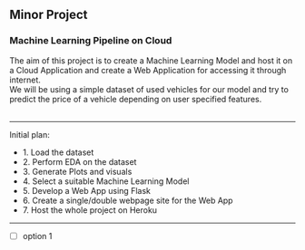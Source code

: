 ## Minor Project

### Machine Learning Pipeline on Cloud

The aim of this project is to create a Machine Learning Model and host it on a Cloud Application and create a Web Application for accessing it through internet. <br>
We will be using a simple dataset of used vehicles for our model and try to predict the price of a vehicle depending on user specified features. <br> <br>

---
Initial plan:
<ul>
  <li> 1. Load the dataset </li>
  <li> 2. Perform EDA on the dataset </li>
  <li> 3. Generate Plots and visuals </li>
  <li> 4. Select a suitable Machine Learning Model </li>
  <li> 5. Develop a Web App using Flask </li>
  <li> 6. Create a single/double webpage site for the Web App </li>
  <li> 7. Host the whole project on Heroku </li>
</ul>

---
- [ ] option 1
